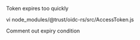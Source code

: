 Token expires too quickly

vi node\_modules/@trust/oidc-rs/src/AccessToken.js

Comment out expiry condition

